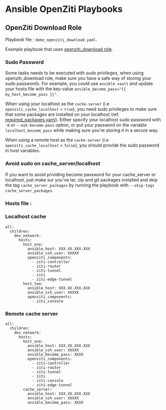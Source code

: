 # Ansible OpenZiti Playbooks

## OpenZiti Download Role
Playbook file : `demo_openziti_download.yaml`.

Example playbook that uses [openziti_download role](/community.openziti/roles/openziti_download).

### Sudo Password
Some tasks needs to be executed with sudo privileges, when using openziti_download role, make sure you have a safe way of storing your sudo passwords.
For example, you could use `ansible-vault` and update your hosts file with the key-value `ansible_become_pass="{{ my_host_become_pass }}"`.

When using your localhost as the `cache-server` (i.e `openziti_cache_localhost` = `true`), you need sudo privileges to make sure that some packages are installed on your localhost (ref. [required_packages.yaml](/community.openziti/roles/openziti_download/tasks/required_packages.yaml)).
Either specify your localhost sudo password with `-K` or `--ask-become-pass` option, or put your password on the variable `localhost_become_pass` while making sure you're storing it in a secure way.

When using a remote host as the `cache-server` (i.e `openziti_cache_localhost` = `false`), you should provide the sudo password in host variables.

### Avoid sudo on cache_server/localhost
If you want to avoid prividing become password for your cache_server or localhost, just make sur you've tar, zip and git packages installed and skip the tag `cache_server_packages` by running the playbook with `--skip-tags cache_server_packages`.

### Hosts file : 

### Localhost cache
```
all:
  children:
    dev_network:
      hosts:
        host_one:
          ansible_host: XXX.XX.XXX.XXX
          ansible_ssh_user: XXXXX
          openziti_components:
            - ziti-controller
            - ziti-router
            - ziti-tunnel
            - ziti
            - ziti-edge-tunnel
        host_two:
          ansible_host: XXX.XX.XXX.XXX
          ansible_ssh_user: XXXXX
          openziti_components:
            - ziti_console
```

### Remote cache server
```
all:
  children:
    dev_network:
      hosts:
        host_one:
          ansible_host: XXX.XX.XXX.XXX
          ansible_ssh_user: XXXXX
          ansible_become_pass: XXXX
          openziti_components:
            - ziti-controller
            - ziti-router
            - ziti-tunnel
            - ziti
            - ziti-console
            - ziti-edge-tunnel
        cache_server:
          ansible_host: XXX.XX.XXX.XXX
          ansible_ssh_user: XXXXX
          ansible_become_pass: XXXX
```